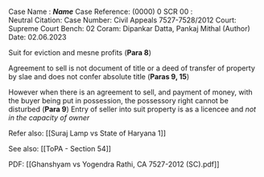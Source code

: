 Case Name : ***Name***
Case Reference: (0000) 0 SCR 00 :  
Neutral Citation:
Case Number: Civil Appeals 7527-7528/2012
Court: Supreme Court
Bench: 02
Coram: Dipankar Datta, Pankaj Mithal (Author)
Date: 02.06.2023

Suit for eviction and mesne profits (**Para 8**)

Agreement to sell is not document of title or a deed of transfer of property by slae and does not confer absolute title (**Paras 9, 15**)

However when there is an agreement to sell, and payment of money, with the buyer being put in possession, the possessory right cannot be disturbed (**Para 9**)
	Entry of seller into suit property is as a licencee and *not in the capacity of owner*

Refer also:
[[Suraj Lamp vs State of Haryana 1]]

See also:
[[ToPA - Section 54]] 

PDF:
[[Ghanshyam vs Yogendra Rathi, CA 7527-2012 (SC).pdf]]
